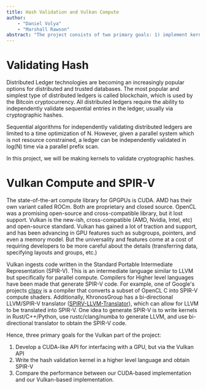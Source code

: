 ```yaml
---
title: Hash Validation and Vulkan Compute
author:
    - "Daniel Volya"
    - "Marshall Rawson"
abstract: "The project consists of two primary goals: 1) implement kernels that validate several hashes (such as to validate the blocks in a blockchain) in parallel, and 2) investigate using the open-source Vulkan standard as an alternative to CUDA"
---
```


# Validating Hash

Distributed Ledger technologies are becoming an increasingly popular options for distributed and trusted databases. The most popular and simplest type of distributed ledgers is called blockchain, which is used by the Bitcoin cryptocurrency. All distributed ledgers require the ability to independently validate sequential entries in the ledger, usually via cryptographic hashes.

Sequential algorithms for independently validating distributed ledgers are limited to a time optimization of N. However, given a parallel system which is not resource constrained, a ledger can be independently validated in log(N) time via a parallel prefix scan.

In this project, we will be making kernels to validate cryptographic hashes.


# Vulkan Compute and SPIR-V

The state-of-the-art compute library for GPGPUs is CUDA. AMD has their own variant called ROCm. Both are proprietary and closed source. OpenCL was a promising open-source and cross-compatible library, but it lost support. Vulkan is the new-ish, cross-compatible (AMD, Nvidia, Intel, etc) and open-source standard. Vulkan has gained a lot of traction and support, and has been advancing in GPU features such as subgroups, pointers, and even a memory model. But the universality and features come at a cost of requiring developers to be more careful about the details (transferring data, specifying layouts and groups, etc.) 

Vulkan ingests code written in the Standard Portable Intermediate Representation (SPIR-V). This is an intermediate language similar to LLVM but specifically for parallel compute. Compilers for Higher level languages have been made that generate SPIR-V code. For example, one of Google's projects [clspv](https://github.com/google/clspv) is a compiler that converts a subset of OpenCL C into SPIR-V compute shaders. Additionally, KhronosGroup has a bi-directional LLVM/SPIR-V translator ([SPIRV-LLVM-Translator](https://github.com/KhronosGroup/SPIRV-LLVM-Translator)), which can allow for LLVM to be translated into SPIR-V. One idea to generate SPIR-V is to write kernels in Rust/C++/Python, use rustc/clang/numba to generate LLVM, and use bi-directional translator to obtain the SPIR-V code.

Hence, three primary goals for the Vulkan part of the project:

1. Develop a CUDA-like API for interfacing with a GPU, but via the Vulkan API
2. Write the hash validation kernel in a higher level language and obtain SPIR-V
3. Compare the performance between our CUDA-based implementation and our Vulkan-based implementation.
